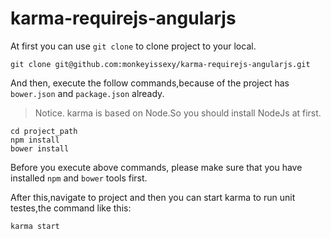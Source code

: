 # karma-requirejs-angularjs

At first you can use `git clone` to clone project to your local.

```
git clone git@github.com:monkeyissexy/karma-requirejs-angularjs.git
```

And then, execute the follow commands,because of the project has `bower.json` and `package.json` already.

> Notice. karma is based on Node.So you should install NodeJs at first.

```
cd project_path
npm install
bower install
```

Before you execute above commands, please make sure that you have installed `npm` and `bower` tools first.


After this,navigate to project and then you can start karma to run unit testes,the command like this:

```
karma start 
```
